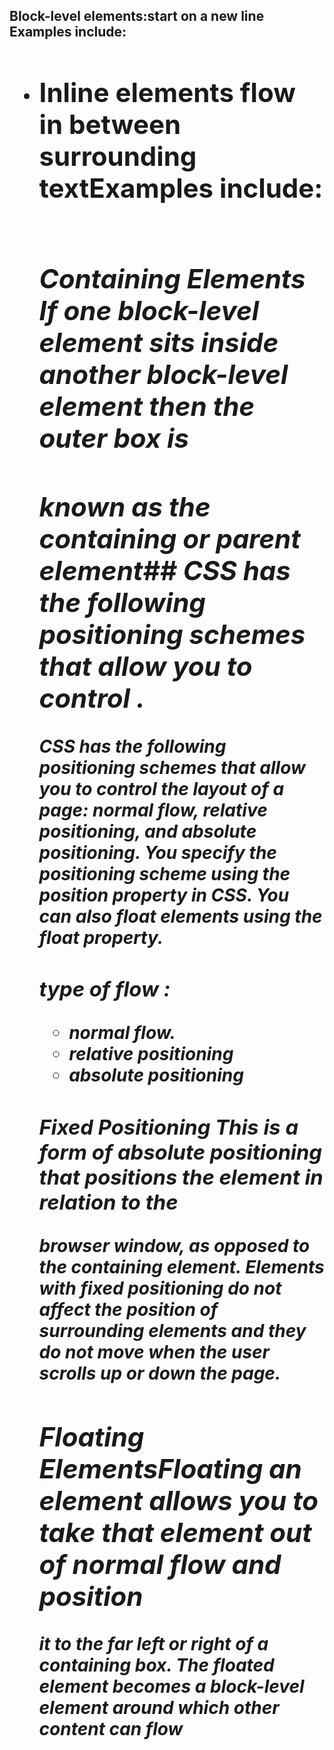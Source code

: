 ## Block-level elements:start on a new line Examples include:
*<h1> <p> <ul> <li>*
## Inline elements flow in between surrounding textExamples include:
*<img> <b> <i>*
## Containing Elements If one block-level element sits inside another block-level element then the outer box is 
## known as the containing or parent element## CSS has the following positioning schemes that allow you to control .
**CSS has the following positioning schemes that allow you to control 
 the layout of a page: normal flow, relative positioning, and absolute 
 positioning. You specify the positioning scheme using the position 
 property in CSS. You can also float elements using the float property.**
  ### type of flow :
- normal flow. 
- relative positioning 
- absolute positioning
  
 ### Fixed Positioning This is a form of absolute positioning that positions the element in relation to the 
  browser window, as opposed to the containing element. Elements with fixed positioning do not affect the position of 
  surrounding elements and they do not move when the user scrolls up or down the page.
  
##  Floating ElementsFloating an element allows you to take that element out of normal flow and position 
  it to the far left or right of a containing box. The floated element becomes a block-level element around which other 
  content can flow
  
  
  
